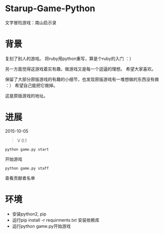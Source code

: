 # Starup-Game-Python
文字冒险游戏：南山启示录

# 背景

复刻了别人的游戏。
将ruby用python重写，算是个ruby的入门 ：）

另一方面觉得这游戏着实有趣，做游戏又是每一个逗逼的理想。
希望大家喜欢。

保留了大部分原版游戏的有趣的小细节，也发现原版游戏有一堆想做的东西没有做 ：）
希望自己能把它做掉。

这是原版游戏的地址。


# 进展

2015-10-05

> V 0.1

```
python game.py start
```
开始游戏
```
python game.py staff
```
查看贡献者名单

# 环境

 - 安装python2, pip
 - 运行pip install -r requirments.txt 安装依赖库
 - 运行python game.py开始游戏
 
